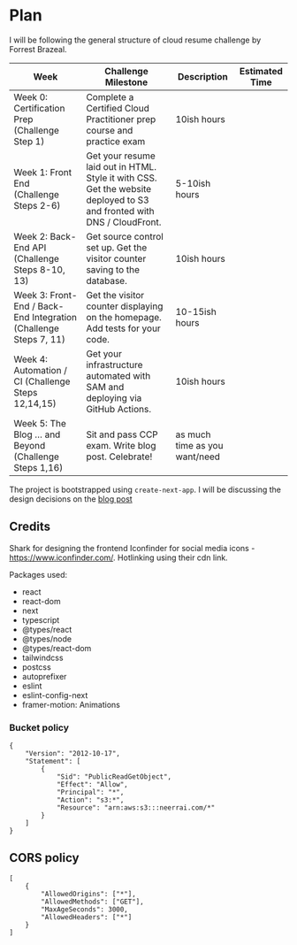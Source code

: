 # Plan

I will be following the general structure of cloud resume challenge by Forrest Brazeal. 

| Week | Challenge Milestone | Description | Estimated Time |
|------|---------------------|-------------|----------------|
| Week 0: Certification Prep (Challenge Step 1) | Complete a Certified Cloud Practitioner prep course and practice exam | 10ish hours |
| Week 1: Front End (Challenge Steps 2-6) | Get your resume laid out in HTML. Style it with CSS. Get the website deployed to S3 and fronted with DNS / CloudFront. | 5-10ish hours |
| Week 2: Back-End API (Challenge Steps 8-10, 13) | Get source control set up. Get the visitor counter saving to the database. | 10ish hours |
| Week 3: Front-End / Back-End Integration (Challenge Steps 7, 11) | Get the visitor counter displaying on the homepage. Add tests for your code. | 10-15ish hours |
| Week 4: Automation / CI (Challenge Steps 12,14,15) | Get your infrastructure automated with SAM and deploying via GitHub Actions. | 10ish hours |
| Week 5: The Blog … and Beyond (Challenge Steps 1,16) | Sit and pass CCP exam. Write blog post. Celebrate! | as much time as you want/need |

The project is bootstrapped using `create-next-app`. I will be discussing the design decisions on the [blog post](https://github.com)

## Credits
Shark for designing the frontend 
Iconfinder for social media icons - https://www.iconfinder.com/. Hotlinking using their cdn link.

Packages used:
- react
- react-dom
- next
- typescript
- @types/react
- @types/node
- @types/react-dom
- tailwindcss
- postcss
- autoprefixer
- eslint
- eslint-config-next
- framer-motion: Animations


### Bucket policy
```
{
    "Version": "2012-10-17",
    "Statement": [
        {
            "Sid": "PublicReadGetObject",
            "Effect": "Allow",
            "Principal": "*",
            "Action": "s3:*",
            "Resource": "arn:aws:s3:::neerrai.com/*"
        }
    ]
}
```

## CORS policy
```
[
    {
        "AllowedOrigins": ["*"],
        "AllowedMethods": ["GET"],
        "MaxAgeSeconds": 3000,
        "AllowedHeaders": ["*"]
    }
]
```
